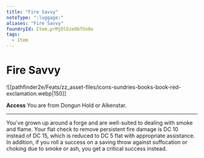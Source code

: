 ```yaml
---
title: "Fire Savvy"
noteType: ":luggage:"
aliases: "Fire Savvy"
foundryId: Item.prMjDlDzeObTUx0o
tags:
  - Item
---
```


# Fire Savvy
![[pathfinder2e/Feats/zz_asset-files/icons-sundries-books-book-red-exclamation.webp|150]]

**Access** You are from Dongun Hold or Alkenstar.

* * *

You've grown up around a forge and are well-suited to dealing with smoke and flame. Your flat check to remove persistent fire damage is DC 10 instead of DC 15, which is reduced to DC 5 flat with appropriate assistance. In addition, if you roll a success on a saving throw against suffocation or choking due to smoke or ash, you get a critical success instead.
